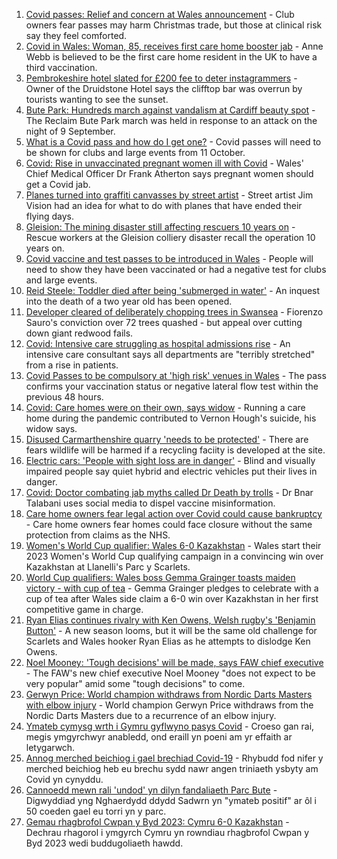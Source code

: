 1. [Covid passes: Relief and concern at Wales announcement](https://www.bbc.co.uk/news/uk-wales-58607964?at_medium=RSS&at_campaign=KARANGA) - Club owners fear passes may harm Christmas trade, but those at clinical risk say they feel comforted.
2. [Covid in Wales: Woman, 85, receives first care home booster jab](https://www.bbc.co.uk/news/uk-wales-58602023?at_medium=RSS&at_campaign=KARANGA) - Anne Webb is believed to be the first care home resident in the UK to have a third vaccination.
3. [Pembrokeshire hotel slated for £200 fee to deter instagrammers](https://www.bbc.co.uk/news/58607498?at_medium=RSS&at_campaign=KARANGA) - Owner of the Druidstone Hotel says the clifftop bar was overrun by tourists wanting to see the sunset.
4. [Bute Park: Hundreds march against vandalism at Cardiff beauty spot](https://www.bbc.co.uk/news/uk-wales-58610599?at_medium=RSS&at_campaign=KARANGA) - The Reclaim Bute Park march was held in response to an attack on the night of 9 September.
5. [What is a Covid pass and how do I get one?](https://www.bbc.co.uk/news/uk-wales-politics-58600373?at_medium=RSS&at_campaign=KARANGA) - Covid passes will need to be shown for clubs and large events from 11 October.
6. [Covid: Rise in unvaccinated pregnant women ill with Covid](https://www.bbc.co.uk/news/uk-wales-58603539?at_medium=RSS&at_campaign=KARANGA) - Wales' Chief Medical Officer Dr Frank Atherton says pregnant women should get a Covid jab.
7. [Planes turned into graffiti canvasses by street artist](https://www.bbc.co.uk/news/uk-wales-58573703?at_medium=RSS&at_campaign=KARANGA) - Street artist Jim Vision had an idea for what to do with planes that have ended their flying days.
8. [Gleision: The mining disaster still affecting rescuers 10 years on](https://www.bbc.co.uk/news/uk-wales-58585552?at_medium=RSS&at_campaign=KARANGA) - Rescue workers at the Gleision colliery disaster recall the operation 10 years on.
9. [Covid vaccine and test passes to be introduced in Wales](https://www.bbc.co.uk/news/uk-wales-politics-58596128?at_medium=RSS&at_campaign=KARANGA) - People will need to show they have been vaccinated or had a negative test for clubs and large events.
10. [Reid Steele: Toddler died after being 'submerged in water'](https://www.bbc.co.uk/news/uk-wales-58596394?at_medium=RSS&at_campaign=KARANGA) - An inquest into the death of a two year old has been opened.
11. [Developer cleared of deliberately chopping trees in Swansea](https://www.bbc.co.uk/news/uk-wales-58601981?at_medium=RSS&at_campaign=KARANGA) - Fiorenzo Sauro's conviction over 72 trees quashed - but appeal over cutting down giant redwood fails.
12. [Covid: Intensive care struggling as hospital admissions rise](https://www.bbc.co.uk/news/uk-wales-58602523?at_medium=RSS&at_campaign=KARANGA) - An intensive care consultant says all departments are "terribly stretched" from a rise in patients.
13. [Covid Passes to be compulsory at 'high risk' venues in Wales](https://www.bbc.co.uk/news/uk-wales-58595008?at_medium=RSS&at_campaign=KARANGA) - The pass confirms your vaccination status or negative lateral flow test within the previous 48 hours.
14. [Covid: Care homes were on their own, says widow](https://www.bbc.co.uk/news/uk-wales-58596307?at_medium=RSS&at_campaign=KARANGA) - Running a care home during the pandemic contributed to Vernon Hough's suicide, his widow says.
15. [Disused Carmarthenshire quarry 'needs to be protected'](https://www.bbc.co.uk/news/uk-wales-58586625?at_medium=RSS&at_campaign=KARANGA) - There are fears wildlife will be harmed if a recycling faciity is developed at the site.
16. [Electric cars: 'People with sight loss are in danger'](https://www.bbc.co.uk/news/uk-wales-58588704?at_medium=RSS&at_campaign=KARANGA) - Blind and visually impaired people say quiet hybrid and electric vehicles put their lives in danger.
17. [Covid: Doctor combating jab myths called Dr Death by trolls](https://www.bbc.co.uk/news/uk-wales-58585318?at_medium=RSS&at_campaign=KARANGA) - Dr Bnar Talabani uses social media to dispel vaccine misinformation.
18. [Care home owners fear legal action over Covid could cause bankruptcy](https://www.bbc.co.uk/news/uk-wales-58579307?at_medium=RSS&at_campaign=KARANGA) - Care home owners fear homes could face closure without the same protection from claims as the NHS.
19. [Women's World Cup qualifier: Wales 6-0 Kazakhstan](https://www.bbc.co.uk/sport/football/58542573?at_medium=RSS&at_campaign=KARANGA) - Wales start their 2023 Women's World Cup qualifying campaign in a convincing win over Kazakhstan at Llanelli's Parc y Scarlets.
20. [World Cup qualifiers: Wales boss Gemma Grainger toasts maiden victory - with cup of tea](https://www.bbc.co.uk/sport/football/58604748?at_medium=RSS&at_campaign=KARANGA) - Gemma Grainger pledges to celebrate with a cup of tea after Wales side claim a 6-0 win over Kazakhstan in her first competitive game in charge.
21. [Ryan Elias continues rivalry with Ken Owens, Welsh rugby's 'Benjamin Button'](https://www.bbc.co.uk/sport/rugby-union/58595440?at_medium=RSS&at_campaign=KARANGA) - A new season looms, but it will be the same old challenge for Scarlets and Wales hooker Ryan Elias as he attempts to dislodge Ken Owens.
22. [Noel Mooney: 'Tough decisions' will be made, says FAW chief executive](https://www.bbc.co.uk/sport/football/58601081?at_medium=RSS&at_campaign=KARANGA) - The FAW's new chief executive Noel Mooney "does not expect to be very popular" amid some "tough decisions" to come.
23. [Gerwyn Price: World champion withdraws from Nordic Darts Masters with elbow injury](https://www.bbc.co.uk/sport/darts/58608666?at_medium=RSS&at_campaign=KARANGA) - World champion Gerwyn Price withdraws from the Nordic Darts Masters due to a recurrence of an elbow injury.
24. [Ymateb cymysg wrth i Gymru gyflwyno pasys Covid](https://www.bbc.co.uk/newyddion/58608350?at_medium=RSS&at_campaign=KARANGA) - Croeso gan rai, megis ymgyrchwyr anabledd, ond eraill yn poeni am yr effaith ar letygarwch.
25. [Annog merched beichiog i gael brechiad Covid-19](https://www.bbc.co.uk/newyddion/58601773?at_medium=RSS&at_campaign=KARANGA) - Rhybudd fod nifer y merched beichiog heb eu brechu sydd nawr angen triniaeth ysbyty am Covid yn cynyddu.
26. [Cannoedd mewn rali 'undod' yn dilyn fandaliaeth Parc Bute](https://www.bbc.co.uk/newyddion/58600423?at_medium=RSS&at_campaign=KARANGA) - Digwyddiad yng Nghaerdydd ddydd Sadwrn yn "ymateb positif" ar ôl i 50 coeden gael eu torri yn y parc.
27. [Gemau rhagbrofol Cwpan y Byd 2023: Cymru 6-0 Kazakhstan](https://www.bbc.co.uk/newyddion/58601770?at_medium=RSS&at_campaign=KARANGA) - Dechrau rhagorol i ymgyrch Cymru yn rowndiau rhagbrofol Cwpan y Byd 2023 wedi buddugoliaeth hawdd.

